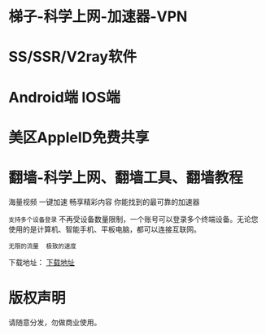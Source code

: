 # 梯子-科学上网-加速器-VPN
# SS/SSR/V2ray软件
# Android端 IOS端
# 美区AppleID免费共享
# 翻墙-科学上网、翻墙工具、翻墙教程


海量视频  一键加速  畅享精彩内容
你能找到的最可靠的加速器

  `支持多个设备登录`
 不再受设备数量限制，一个账号可以登录多个终端设备。无论您使用的是计算机、智能手机、平板电脑，都可以连接互联网。
    
`无限的流量  极致的速度`

下载地址： [下载地址](http://vipviptv.com/share.html?channel=s3 "点击下载")

# 版权声明
请随意分发，勿做商业使用。



